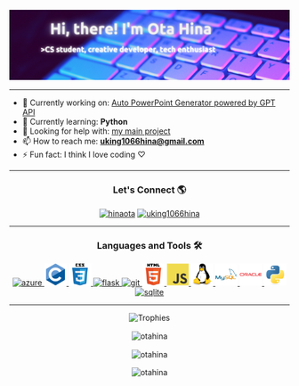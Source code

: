 ![Header](./github_header.png)

---

- 🔭 Currently working on: [Auto PowerPoint Generator powered by GPT API](https://github.com/otahina/PowerPoint-Generator-Python-Project.git)
- 🌱 Currently learning: **Python**
- 🤝 Looking for help with: [my main project](https://github.com/otahina/PowerPoint-Generator-Python-Project.git)
- 📫 How to reach me: **uking1066hina@gmail.com**
- ⚡ Fun fact: I think I love coding ♡

---

<h3 align="center">Let's Connect 🌎</h3>

<p align="center">
  <a href="https://linkedin.com/in/hina-ota" target="_blank"><img align="center" src="https://raw.githubusercontent.com/rahuldkjain/github-profile-readme-generator/master/src/images/icons/Social/linked-in-alt.svg" alt="hinaota" height="30" width="40" /></a>
  <a href="https://www.leetcode.com/uking1066hina" target="_blank"><img align="center" src="https://raw.githubusercontent.com/rahuldkjain/github-profile-readme-generator/master/src/images/icons/Social/leet-code.svg" alt="uking1066hina" height="30" width="40" /></a>
</p>

---

<h3 align="center">Languages and Tools 🛠</h3>

<p align="center">
  <a href="https://azure.microsoft.com/en-in/" target="_blank"> <img src="https://www.vectorlogo.zone/logos/microsoft_azure/microsoft_azure-icon.svg" alt="azure" width="40" height="40"/> </a> 
  <a href="https://www.cprogramming.com/" target="_blank"> <img src="https://raw.githubusercontent.com/devicons/devicon/master/icons/c/c-original.svg" alt="c" width="40" height="40"/> </a> 
  <a href="https://www.w3schools.com/css/" target="_blank"> <img src="https://raw.githubusercontent.com/devicons/devicon/master/icons/css3/css3-original-wordmark.svg" alt="css3" width="40" height="40"/> </a> 
  <a href="https://flask.palletsprojects.com/" target="_blank"> <img src="https://www.vectorlogo.zone/logos/pocoo_flask/pocoo_flask-icon.svg" alt="flask" width="40" height="40"/> </a> 
  <a href="https://git-scm.com/" target="_blank"> <img src="https://www.vectorlogo.zone/logos/git-scm/git-scm-icon.svg" alt="git" width="40" height="40"/> </a> 
  <a href="https://www.w3.org/html/" target="_blank"> <img src="https://raw.githubusercontent.com/devicons/devicon/master/icons/html5/html5-original-wordmark.svg" alt="html5" width="40" height="40"/> </a> 
  <a href="https://developer.mozilla.org/en-US/docs/Web/JavaScript" target="_blank"> <img src="https://raw.githubusercontent.com/devicons/devicon/master/icons/javascript/javascript-original.svg" alt="javascript" width="40" height="40"/> </a> 
  <a href="https://www.linux.org/" target="_blank"> <img src="https://raw.githubusercontent.com/devicons/devicon/master/icons/linux/linux-original.svg" alt="linux" width="40" height="40"/> </a> 
  <a href="https://www.mysql.com/" target="_blank"> <img src="https://raw.githubusercontent.com/devicons/devicon/master/icons/mysql/mysql-original-wordmark.svg" alt="mysql" width="40" height="40"/> </a> 
  <a href="https://www.oracle.com/" target="_blank"> <img src="https://raw.githubusercontent.com/devicons/devicon/master/icons/oracle/oracle-original.svg" alt="oracle" width="40" height="40"/> </a> 
  <a href="https://www.python.org" target="_blank"> <img src="https://raw.githubusercontent.com/devicons/devicon/master/icons/python/python-original.svg" alt="python" width="40" height="40"/> </a> 
  <a href="https://www.sqlite.org/" target="_blank"> <img src="https://www.vectorlogo.zone/logos/sqlite/sqlite-icon.svg" alt="sqlite" width="40" height="40"/> </a> 
</p>

---

<p align="center">
  <img src="https://github-profile-trophy.vercel.app/?username=otahina&theme=dracula" alt="Trophies" />
</p>

<p align="center">
  <img align="center" src="https://github-readme-stats.vercel.app/api/top-langs?username=otahina&show_icons=true&locale=en&layout=compact" alt="otahina" />
</p>

<p align="center">
  <img align="center" src="https://github-readme-stats.vercel.app/api?username=otahina&show_icons=true&locale=en" alt="otahina" />
</p>

<p align="center">
  <img align="center" src="https://github-readme-streak-stats.herokuapp.com/?user=otahina&" alt="otahina" />
</p>

